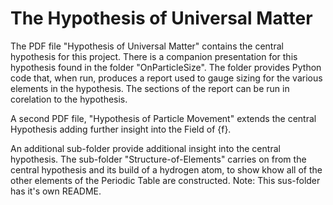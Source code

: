 # The Hypothesis of Universal Matter

The PDF file "Hypothesis of Universal Matter" contains the central hypothesis for this project. There is a companion presentation for this hypothesis found in the folder "OnParticleSize". The folder provides Python code that, when run, produces a report used to gauge sizing for the various elements in the hypothesis. The sections of the report can be run in corelation to the hypothesis.

A second PDF file, "Hypothesis of Particle Movement" extends the central Hypothesis adding further insight into the Field of {f}.

An additional sub-folder provide additional insight into the central hypothesis. The sub-folder "Structure-of-Elements" carries on from the central hypothesis and its build of a hydrogen atom, to show khow all of the other elements of the Periodic Table are constructed. Note: This sus-folder has it's own README.
